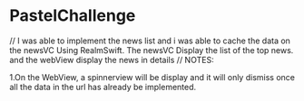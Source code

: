 # PastelChallenge

//
I was able to implement the news list and i was able to cache the data on the newsVC Using RealmSwift.
The newsVC Display the list of the top news.
and the webView display the news in details
//
NOTES:

1.On the WebView, a spinnerview will be display and it will only dismiss once all the data in the url has already be implemented.

